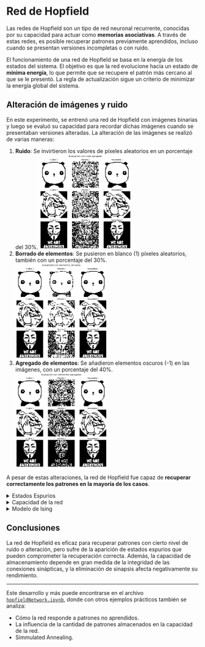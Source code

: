 # Red de Hopfield

Las redes de Hopfield son un tipo de red neuronal recurrente, conocidas por su capacidad para actuar como **memorias asociativas**. A través de estas redes, es posible recuperar patrones previamente aprendidos, incluso cuando se presentan versiones incompletas o con ruido.

El funcionamiento de una red de Hopfield se basa en la energía de los estados del sistema. El objetivo es que la red evolucione hacia un estado de **mínima energía**, lo que permite que se recupere el patrón más cercano al que se le presentó. La regla de actualización sigue un criterio de minimizar la energía global del sistema.

## Alteración de imágenes y ruido

En este experimento, se entrenó una red de Hopfield con imágenes binarias y luego se evaluó su capacidad para recordar dichas imágenes cuando se presentaban versiones alteradas. La alteración de las imágenes se realizó de varias maneras:

1. **Ruido**: Se invirtieron los valores de píxeles aleatorios en un porcentaje del 30%.
   <img src="images/hopfield_noise.png" alt="Recuperación de una imagen con ruido" width="50%"/>
3. **Borrado de elementos**: Se pusieron en blanco (1) píxeles aleatorios, también con un porcentaje del 30%.
   <img src="images/hopfield_erase.png" alt="Recuperación de una imagen con ruido" width="50%"/>
5. **Agregado de elementos**: Se añadieron elementos oscuros (-1) en las imágenes, con un porcentaje del 40%.
   <img src="images/hopfield_add.png" alt="Recuperación de una imagen con ruido" width="50%"/>

A pesar de estas alteraciones, la red de Hopfield fue capaz de **recuperar correctamente los patrones en la mayoría de los casos**.

<details>
  <summary>Estados Espurios</summary>

  Una de las características de las redes de Hopfield es la aparición de **estados espurios**. Estos son estados estables en los que la red puede caer, pero que no corresponden a ninguno de los patrones aprendidos. Pueden ser patrones inversos o combinaciones de varios patrones aprendidos, lo que provoca que la red no siempre converja al patrón correcto.

  Los estados espurios pueden ser:
  - **Patrones inversos**: El patrón original con los signos de todos los elementos invertidos.
  - **Combinaciones de patrones**: Una superposición de varios patrones aprendidos.

  ![Estados Espurios](images/spurious_states.png)
  **Figura 2.2**: Ejemplo de un patrón espurio generado al combinar tres patrones aprendidos.

</details>

<details>
  <summary>Capacidad de la red</summary>

  La capacidad de una red de Hopfield se refiere a cuántos patrones puede almacenar y recordar de forma efectiva. Durante los experimentos, se comprobó cómo esta capacidad cambia por factores como la correlación entre los patrones o cuando se eliminan sinapsis al azar. A medida que se eliminan sinapsis, la capacidad disminuye, ya que la red pierde información crucial sobre las conexiones que permiten recuperar los patrones almacenados.

  En el caso de las sinápisis eliminadas, el error se modifica, pero aún en grandes porcentajes de conexiones eliminadas, la red continúa con poco error:

  ![Error de la red de Hopfield](images/hopfield_error.png)

  Además, la capacidad se ve modificada de la siguiente manera:
  
  ![Capacidad de la red de Hopfield](images/hopfield_capacity.png)

</details>

<details>
  <summary>Modelo de Ising</summary>

  El **Modelo de Ising** es un modelo de la física estadística que fue propuesto para explicar los fenómenos de magnetización en materiales ferromagnéticos. En el contexto de redes neuronales, es relevante para entender cómo los sistemas de muchas unidades pueden mostrar **comportamiento colectivo**.

  ### ¿Por qué surge el Modelo de Ising?

  Este modelo surge para estudiar la interacción entre átomos con **spines** (o momentos magnéticos) que solo pueden tener dos estados posibles: **arriba (+1)** o **abajo (-1)**. Cada átomo está influenciado por sus vecinos, y el sistema busca configuraciones que minimicen la energía total del conjunto, similar a cómo las redes de Hopfield intentan converger a un estado de mínima energía.

  La **energía del sistema** se calcula considerando las interacciones entre pares de espines vecinos. Si dos espines están alineados (ambos +1 o ambos -1), contribuyen a bajar la energía del sistema. Si están en direcciones opuestas, la energía del sistema aumenta.

  ### Magnetización y la importancia del modelo

  La **magnetización** mide cuántos espines están alineados en la misma dirección. En materiales ferromagnéticos, por debajo de una cierta temperatura llamada **temperatura crítica** o **temperatura de Curie**, los espines tienden a alinearse, produciendo magnetización neta. Por encima de esta temperatura, el sistema pierde la alineación y, en promedio, no hay magnetización.

  En una dimensión (1D), no hay magnetización espontánea a temperatura finita. Esto se debe a que, en el modelo 1D, las fluctuaciones térmicas son lo suficientemente fuertes como para desordenar los espines, incluso a temperaturas bajas, lo que impide que se forme una magnetización neta. Esto contrasta con sistemas en dos o más dimensiones, donde existe una transición de fase que permite una magnetización neta por debajo de la temperatura crítica.

  ![Gráfico de magnetización](images/magnetization_ising.png)
  **Figura 3.1**: Magnetización en función de la temperatura en el Modelo de Ising.

  ### Importancia del modelo

  El **Modelo de Ising** es crucial para entender **transiciones de fase**, como el cambio entre un estado magnético y no magnético en los materiales. Estos conceptos son aplicables también a redes neuronales recurrentes, donde se observa que los estados de baja energía son los equivalentes a patrones memorizados. Al igual que el modelo de Ising, las redes neuronales deben equilibrar la energía y las interacciones entre nodos.

</details>


## Conclusiones

La red de Hopfield es eficaz para recuperar patrones con cierto nivel de ruido o alteración, pero sufre de la aparición de estados espurios que pueden comprometer la recuperación correcta. Además, la capacidad de almacenamiento depende en gran medida de la integridad de las conexiones sinápticas, y la eliminación de sinapsis afecta negativamente su rendimiento.

---

Este desarrollo y más puede encontrarse en el archivo [`hopfieldNetwork.ipynb`](../hopfieldNetwork.ipynb), donde con otros ejemplos prácticos también se analiza:
- Cómo la red responde a patrones no aprendidos.
- La influencia de la cantidad de patrones almacenados en la capacidad de la red.
- Simmulated Annealing.
